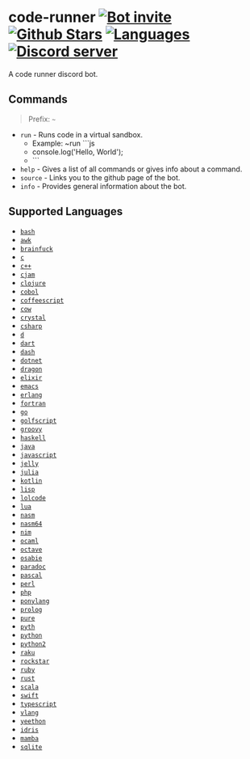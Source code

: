 # code-runner [![Bot invite](https://img.shields.io/badge/Bot-Invite-blue?logo=discord)](https://discord.com/api/oauth2/authorize?client_id=871593892280160276&permissions=3072&scope=bot) [![Github Stars](https://img.shields.io/github/stars/1chiSensei/code-runner?style=social)](https://github.com/1chiSensei/code-runner) [![Languages](https://img.shields.io/github/languages/top/1chiSensei/code-runner)](https://github.com/1chiSensei/code-runner) [![Discord server](https://img.shields.io/discord/830047984573480970)](https://discord.gg/zGvtAnGhdP)

A code runner discord bot.

## Commands

> Prefix: `~`

- `run` - Runs code in a virtual sandbox.
  - Example: ~run \`\`\`js
  - console.log('Hello, World');
  - \`\`\`
- `help` - Gives a list of all commands or gives info about a command.
- `source` - Links you to the github page of the bot.
- `info` - Provides general information about the bot.

## Supported Languages

- [`bash`](https://www.gnu.org/software/bash/)
- [`awk`](https://www.gnu.org/s/gawk/manual/gawk.html)
- [`brainfuck`](https://esolangs.org/wiki/Brainfuck)
- [`c`](<https://en.wikipedia.org/wiki/C_(programming_language)>)
- [`c++`](https://www.cplusplus.com/)
- [`cjam`](https://esolangs.org/wiki/CJam)
- [`clojure`](https://clojure.org/)
- [`cobol`](https://en.wikipedia.org/wiki/COBOL)
- [`coffeescript`](https://coffeescript.org/)
- [`cow`](https://bigzaphod.github.io/COW/)
- [`crystal`](https://crystal-lang.org/)
- [`csharp`](https://www.microsoft.com/net/core/platform)
- [`d`](https://dlang.org/)
- [`dart`](https://www.dartlang.org/)
- [`dash`](https://dash.generalassemb.ly/)
- [`dotnet`](https://dotnet.microsoft.com/)
- [`dragon`](https://dragon-lang.org/)
- [`elixir`](https://elixir-lang.org/)
- [`emacs`](https://www.gnu.org/software/emacs/)
- [`erlang`](https://www.erlang.org/)
- [`fortran`](https://fortran-lang.org/)
- [`go`](https://golang.org/)
- [`golfscript`](http://www.golfscript.com/)
- [`groovy`](https://groovy-lang.org/)
- [`haskell`](https://www.haskell.org/)
- [`java`](https://www.java.com/)
- [`javascript`](https://www.javascript.com/)
- [`jelly`](https://github.com/DennisMitchell/jellylanguage)
- [`julia`](https://julialang.org/)
- [`kotlin`](https://kotlinlang.org/)
- [`lisp`](<https://en.wikipedia.org/wiki/Lisp_(programming_language)>)
- [`lolcode`](http://www.lolcode.org/)
- [`lua`](https://www.lua.org/)
- [`nasm`](https://en.wikipedia.org/wiki/Netwide_Assembler)
- [`nasm64`](https://en.wikipedia.org/wiki/Netwide_Assembler)
- [`nim`](https://nim-lang.org/)
- [`ocaml`](https://ocaml.org/)
- [`octave`](https://www.gnu.org/software/octave/index)
- [`osabie`](https://github.com/Adriandmen/05AB1E)
- [`paradoc`](https://github.com/betaveros/paradoc)
- [`pascal`](<https://en.wikipedia.org/wiki/Pascal_(programming_language)>)
- [`perl`](https://www.perl.org/)
- [`php`](https://www.php.net/)
- [`ponylang`](https://www.ponylang.io/)
- [`prolog`](https://www.swi-prolog.org/)
- [`pure`](https://agraef.github.io/pure-lang/)
- [`pyth`](https://pyth.readthedocs.io/)
- [`python`](https://www.python.org/)
- [`python2`](https://www.python.org/)
- [`raku`](https://www.raku.org/)
- [`rockstar`](https://codewithrockstar.com/)
- [`ruby`](https://www.ruby-lang.org/en/)
- [`rust`](https://www.rust-lang.org/)
- [`scala`](https://www.scala-lang.org/)
- [`swift`](https://swift.org/)
- [`typescript`](https://www.typescriptlang.org/)
- [`vlang`](https://vlang.io/)
- [`yeethon`](https://yeethon.org/)
- [`idris`](https://www.idris-lang.org/)
- [`mamba`](https://github.com/JSAbrahams/mamba)
- [`sqlite`](https://www.sqlite.org/)
